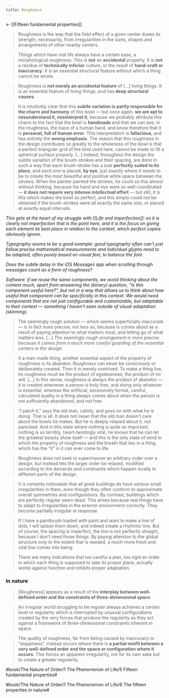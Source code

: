 ```yaml
---
title: Roughness
---
```


<- [[Fifteen fundamental properties]]

> Roughness is the way that the field effect of a given center draws its strength, necessarily, from irregularities in the sizes, shapes and arrangements of other nearby centers.

> Things which have real life always have a certain ease, a morphological roughness. This is **not** an **accidental** property. It is **not** a residue of **technically inferior** culture, or the result of **hand-craft or inaccuracy**. It is an essential structural feature without which a thing cannot be whole.

> Roughness is **not merely an accidental feature** of […] living things. It is an essential feature of living things, and has **deep structural causes**.

> It is intuitively clear that this **subtle variation is partly responsible for the charm and harmony** of this bowl — but once again, **we are apt to misunderstand it, misinterpret it**, because we probably attribute this charm to the fact that the bowl is **handmade** and that we can see, in the roughness, the trace of a human hand, and know therefore that it is **personal, full of human error**.
> This interpretation is **fallacious**, and has entirely the **wrong emphasis**. The reason that this roughness in the design contributes so greatly to the wholeness of the bowl is that a perfect triangular grid of the kind used here, cannot be made to fill a spherical surface properly.
> […]
> Indeed, throughout the design the subtle variation of the brush-strokes and their spacing, are done in such a way that each brush-stroke has a size **perfectly suited to its place**, and each one is placed, **by eye**, just exactly where it needs to be to create the most beautiful and positive white space between the strokes. When the painter painted the strokes, he could so this almost without thinking, because his hand and eye were so well coordinated — **it does not require very intense *intellectual* effort** — but still, it is *this* which makes the bowl so perfect, and this simply could not be obtained if the brush-strokes were all exactly the same size, or placed at exactly equal intervals.

*This gets at the heart of my struggle with [[Life and imperfection]]: so it is clearly not imperfection that is the point here, and it is the focus on giving each element its best place in relation to the context, which perfect copies obviously ignore.*

*Typography seems to be a good example: good typography often can’t just follow precise mathematical measurements and individual glyphs need to be adapted, often purely based on visual feel, to balance the font.*

*Does the subtle delay in the iOS Messages app when scrolling through messages count as a form of roughness?*

*Software: if we reuse the same components, we avoid thinking about the context much, apart from answering the (binary) question, “Is this component useful here?”, but not in a way that allows us to think about _how_ useful that component can be specifically in _this_ context. We would need components that are not just configurable and customizable, but adaptable to their context — something I haven’t seen outside of visual adaptation (skinning).*

> The seemingly rough solution — which seems superficially *in*accurate — is in fact *more* precise, not less so, because is comes about as a result of paying attention to what matters most, and letting go of what matters less. […] *The seemingly rough arrangement is more precise because it comes from a much more careful guarding of the essential centers in the design.*

> It a man-made thing, another essential aspect of the property of roughness is its abandon. Roughness can never be consciously or deliberately created. Then it is merely contrived. To make a thing live, its roughness must be the product of egolessness, the product of no will.
> […] In this sense, roughness is always the product of abandon — it is created whenever a person is truly free, and doing only whatever is essential, whereas the artificial, excessively formal, careful, calculated quality in a thing always comes about when the person is not sufficiently abandoned, and not free.

> “I patch it,” says the old man, calmly, and goes on with what he is doing.
> That is all. It does not mean that the old man doesn’t care about the bowls he makes. But he is deeply relaxed about it, not panicked. And in this state where nothing is quite so important, nothing is so terribly, heart-twistingly vital, he knows that he can let the greatest beauty show itself — and this is the only state of mind in which the property of roughness and the breath that lies in a thing which has the “it” in it can ever come to life.

> Roughness does not seek to superimpose an arbitrary order over a design, but instead lets the larger order be relaxed, modified according to the demands and constraints which happen locally in different parts of the design.

> It is certainly noticeable that all great buildings do have various small irregularities in them, even though they often conform to approximate overall symmetries and configurations. By contrast, buildings which are perfectly regular seem dead. This arises because real things have to adapt to irregularities in the exterior environment correctly. They become partially irregular in response.

> If I have a paintbrush loaded with paint and want to make a line of dots, I will splash them down, and indeed create a rhythmic line. But of course, the spacing is imperfect, the line is not perfectly straight, because I don’t need those things. By paying attention to the global structure only to the extent that is needed, a much more fresh and vital line comes into being.

> There are many indications that too careful a plan, too rigid an order in which each thing is supposed to take its proper place, actually works against function and inhibits proper adaptation.

### In nature
> [Roughness] appears as a result of the **interplay between well-defined order and the constraints of three-dimensional space**.

> An irregular world struggling to be regular always achieves a certain level or regularity which is interrupted by unusual configurations created by the very forces that produce the regularity as they act against a framework of three-dimensional constraints inherent in space.

> The quality of roughness, far from being caused by inaccuracy or “sloppiness”, instead occurs where there is **a partial misfit between a very well-defined order and the space or configuration where it occurs**. This forces an apparent irregularity, not for its own sake but to create a greater regularity.


#book/The Nature of Order/1 The Phenomenon of Life/5 Fifteen fundamental properties#

#book/The Nature of Order/1 The Phenomenon of Life/6 The fifteen properties in nature#